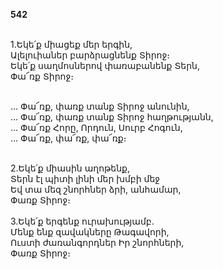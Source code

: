 **542**

\
1.Եկե՛ք միացեք մեր երգին,\
Ալելուիաներ բարձրացնենք Տիրոջ։\
Եկե՛ք սաղմոսներով փառաբանենք Տերն,\
Փա՜ռք Տիրոջ։

\
 ... Փա՜ռք, փառք տանք Տիրոջ անունին,\
 ... Փա՜ռք, փառք տանք Տիրոջ հաղթությանն,\
 ... Փա՜ռք Հորը, Որդուն, Սուրբ Հոգուն,\
 ... Փա՜ռք, փա՜ռք, փա՜ռք։

\
2.Եկե՛ք միասին աղոթենք,\
Տերն էլ պիտի լինի մեր խմբի մեջ\
Եվ տա մեզ շնորհներ ձրի, անհամար,\
Փառք Տիրոջ։\
\
3.Եկե՛ք երգենք ուրախությամբ.\
Մենք ենք զավակները Թագավորի,\
Ուստի ժառանգորդներ Իր շնորհների,\
Փառք Տիրոջ։
